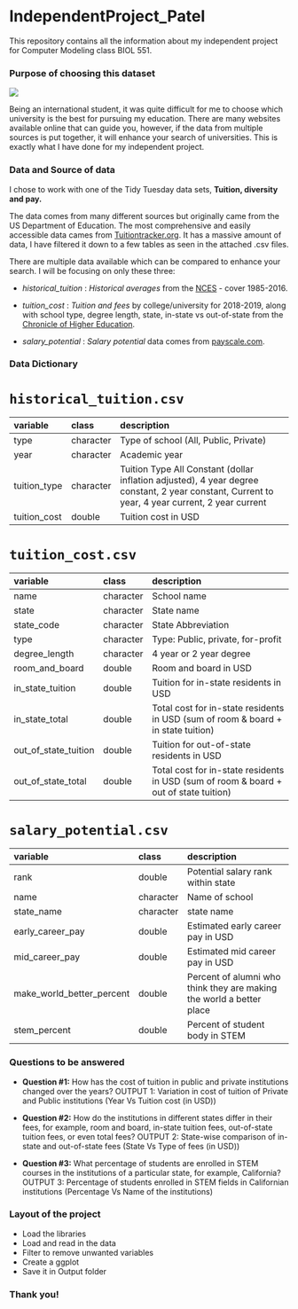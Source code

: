 # IndependentProject_Patel
This repository contains all the information about my independent project for Computer Modeling class BIOL 551.

### Purpose of choosing this dataset

![](https://opportunitydesk.org/wp-content/uploads/2019/08/7-Guidelines-for-Choosing-the-Most-Suitable-College.png)

Being an international student, it was quite difficult for me to choose which university is the best for pursuing my education. There are many websites available online that can guide you, however, if the data from multiple sources is put together, it will enhance your search of universities. This is exactly what I have done for my independent project. 


### Data and Source of data
I chose to work with one of the Tidy Tuesday data sets, **Tuition, diversity and pay.** 

The data comes from many different sources but originally came from the US Department of Education. The most comprehensive and easily accessible data cames from [Tuitiontracker.org](https://www.tuitiontracker.org/). It has a massive amount of data, I have filtered it down to a few tables as seen in the attached .csv files.

There are multiple data available which can be compared to enhance your search. I will be focusing on only these three:

- _historical_tuition_ : *Historical averages* from the [NCES](https://nces.ed.gov/fastfacts/display.asp?id=76) - cover 1985-2016.

- _tuition_cost_ : *Tuition and fees* by college/university for 2018-2019, along with school type, degree length, state, in-state vs out-of-state from the [Chronicle of Higher Education](https://www.chronicle.com/interactives/tuition-and-fees).

- _salary_potential_ : *Salary potential* data comes from [payscale.com](https://www.payscale.com/college-salary-report/best-schools-by-state/bachelors/new-hampshire).


### Data Dictionary

# `historical_tuition.csv`

|variable     |class     |description |
|:------------|:---------|:-----------|
|type         |character | Type of school (All, Public, Private) |
|year         |character | Academic year |
|tuition_type |character | Tuition Type All Constant (dollar inflation adjusted), 4 year degree constant, 2 year constant, Current to year, 4 year current, 2 year current |
|tuition_cost |double    | Tuition cost in USD |


# `tuition_cost.csv`

|variable             |class     |description |
|:--------------------|:---------|:-----------|
|name                 |character | School name |
|state                |character | State name |
|state_code           |character | State Abbreviation |
|type                 |character | Type: Public, private, for-profit|
|degree_length        |character | 4 year or 2 year degree |
|room_and_board       |double    | Room and board in USD |
|in_state_tuition     |double    | Tuition for in-state residents in USD |
|in_state_total       |double    | Total cost for in-state residents in USD (sum of room & board + in state tuition) |
|out_of_state_tuition |double    | Tuition for out-of-state residents in USD|
|out_of_state_total   |double    | Total cost for in-state residents in USD (sum of room & board + out of state tuition) |


# `salary_potential.csv`

|variable                  |class     |description |
|:-------------------------|:---------|:-----------|
|rank                      |double    | Potential salary rank within state |
|name                      |character | Name of school |
|state_name                |character | state name |
|early_career_pay          |double    | Estimated early career pay in USD |
|mid_career_pay            |double    | Estimated mid career pay in USD |
|make_world_better_percent |double    | Percent of alumni who think they are making the world a better place |
|stem_percent              |double    | Percent of student body in STEM |


### Questions to be answered

- **Question #1:** How has the cost of tuition in public and private institutions changed over the years?
OUTPUT 1: Variation in cost of tuition of Private and Public institutions (Year Vs Tuition cost (in USD))

- **Question #2:** How do the institutions in different states differ in their fees, for example, room and board, in-state tuition fees, out-of-state tuition fees, or even total fees? 
OUTPUT 2: State-wise comparison of in-state and out-of-state fees (State Vs Type of fees (in USD))

- **Question #3:** What percentage of students are enrolled in STEM courses in the institutions of a particular state, for example, California?
OUTPUT 3: Percentage of students enrolled in STEM fields in Californian institutions (Percentage Vs Name of the institutions)

### Layout of the project

- Load the libraries
- Load and read in the data
- Filter to remove unwanted variables
- Create a ggplot
- Save it in Output folder

### Thank you!
